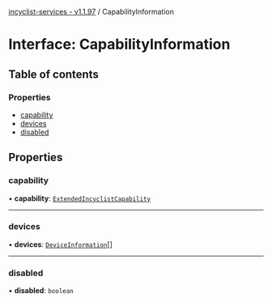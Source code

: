 [incyclist-services - v1.1.97](../README.md) / CapabilityInformation

# Interface: CapabilityInformation

## Table of contents

### Properties

- [capability](CapabilityInformation.md#capability)
- [devices](CapabilityInformation.md#devices)
- [disabled](CapabilityInformation.md#disabled)

## Properties

### capability

• **capability**: [`ExtendedIncyclistCapability`](../README.md#extendedincyclistcapability)

___

### devices

• **devices**: [`DeviceInformation`](DeviceInformation.md)[]

___

### disabled

• **disabled**: `boolean`
